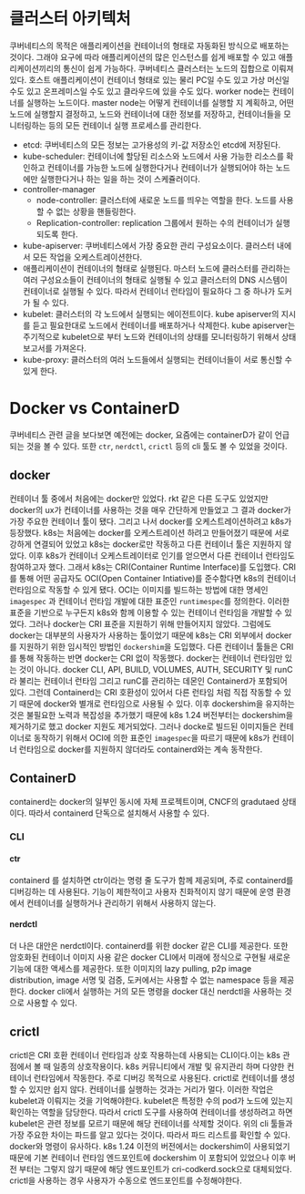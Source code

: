 # 클러스터 아키텍처
쿠버네티스의 목적은 애플리케이션을 컨테이너의 형태로 자동화된 방식으로 배포하는 것이다. 그래야 요구에 따라 애플리케이션의 많은 인스턴스를 쉽게 배포할 수 있고 애플리케이션끼리의 통신이 쉽게 가능하다. 
쿠버네티스 클러스터는 노드의 집합으로 이뤄져있다. 호스트 애플리케이션이 컨테이너 형태로 있는 물리 PC일 수도 있고 가상 머신일 수도 있고 온프레미스일 수도 있고 클라우드에 있을 수도 있다. 
worker node는 컨테이너를 실행하는 노드이다. master node는 어떻게 컨테이너를 실행할 지 계획하고, 어떤 노드에 실행할지 결정하고, 노드와 컨테이너에 대한 정보를 저장하고, 컨테이너들을 모니터링하는 등의 모든 컨테이너 실행 프로세스를 관리한다.  
- etcd: 쿠버네티스의 모든 정보는 고가용성의 키-값 저장소인 etcd에 저장된다. 
- kube-scheduler: 컨테이너에 할당된 리소스와 노드에서 사용 가능한 리소스를 확인하고 컨테이너를 가능한 노드에 실행한다거나 컨테이너가 실행되어야 하는 노드에만 실행한다거나 하는 일을 하는 것이 스케쥴러이다. 
- controller-manager
	- node-controller: 클러스터에 새로운 노드를 띄우는 역할을 한다. 노드를 사용할 수 없는 상황을 핸들링한다.
	- Replication-controller: replication 그룹에서 원하는 수의 컨테이너가 실행되도록 한다. 
- kube-apiserver: 쿠버네티스에서 가장 중요한 관리 구성요소이다. 클러스터 내에서 모든 작업을 오케스트레이션한다. 
-  애플리케이션이 컨테이너의 형태로 실행된다. 마스터 노드에 클러스터를 관리하는 여러 구성요소들이 컨테이너의 형태로 실행될 수 있고 클러스터의 DNS 시스템이 컨테이너로 실행될 수 있다. 따라서 컨테이너 런타임이 필요하다 그 중 하나가 도커가 될 수 있다. 
- kubelet: 클러스터의 각 노드에서 실행되는 에이전트이다. kube apiserver의 지시를 듣고 필요한대로 노드에서 컨테이너를 배포하거나 삭제한다. kube apiserver는 주기적으로 kubelet으로 부터 노드와 컨테이너의 상태를 모니터링하기 위해서 상태 보고서를 가져온다. 
- kube-proxy: 클러스터의 여러 노드들에서 실행되는 컨테이너들이 서로 통신할 수 있게 한다. 
# Docker vs ContainerD
쿠버네티스 관련 글을 보다보면 예전에는 docker, 요즘에는 containerD가 같이 언급되는 것을 볼 수 있다. 또한 `ctr`, `nerdctl`, `crictl` 등의 cli 툴도 볼 수 있었을 것이다.
## docker
컨테이너 툴 중에서 처음에는 docker만 있었다. rkt 같은 다른 도구도 있었지만 docker의 ux가 컨테이너를 사용하는 것을 매우 간단하게 만들었고 그 결과 docker가 가장 주요한 컨테이너 툴이 됐다. 그리고 나서 docker를 오케스트레이션하려고 k8s가 등장했다. k8s는 처음에는 docker를 오케스트레이션 하려고 만들어졌기 때문에 서로 강하게 연결되어 있었고 k8s는 docker로만 작동하고 다른 컨테이너 툴은 지원하지 않았다. 
이후 k8s가 컨테이너 오케스트레이터로 인기를 얻으면서 다른 컨테이너 런타임도 참여하고자 했다. 그래서 k8s는 CRI(Container Runtime Interface)를 도입했다. CRI를 통해 어떤 공급자도 OCI(Open Container Intiative)를 준수함다면 k8s의 컨테이너 런타임으로 작동할 수 있게 됐다. OCI는 이미지를 빌드하는 방법에 대한 명세인 `imagespec` 과 컨테이너 런타임 개발에 대한 표준인 `runtimespec`를 정의한다. 이러한 표준을 기반으로 누구든지 k8s와 함께 이용할 수 있는 컨테이너 런타임을 개발할 수 있었다. 
그러나 docker는 CRI 표준을 지원하기 위해 만들어지지 않았다. 그럼에도 docker는 대부분의 사용자가 사용하는 툴이었기 때문에 k8s는 CRI 외부에서 docker를 지원하기 위한 임시적인 방법인 `dockershim`을 도입했다. 다른 컨테이너 툴들은 CRI를 통해 작동하는 반면 docker는 CRI 없이 작동했다. docker는 컨테이너 런타임만 있는 것이 아니다. docker CLI, API, BUILD, VOLUMES, AUTH, SECURITY 및 runC라 불리는 컨테이너 런타임 그리고  runC를 관리하는 데몬인 Containerd가 포함되어 있다. 그런데 Containerd는 CRI 호환성이 있어서 다른 런타임 처럼 직접 작동할 수 있기 때문에 docker와 별개로 런타임으로 사용될 수 있다. 이후 dockershim을 유지하는 것은 불필요한 노력과 복잡성을 추가했기 때문에 k8s 1.24 버전부터는 dockershim을 제거하기로 했고 docker 지원도 제거되었다. 그러나 docke로 빌드된 이미지들은 컨테이너로 동작하기 위해서  OCI에 의한 표준인 `imagespec`을 따르기 때문에 k8s가 컨테이너 런타임으로 docker를 지원하지 않더라도 containerd와는 계속 동작한다. 
## ContainerD
containerd는 docker의 일부인 동시에 자체 프로젝트이며, CNCF의 gradutaed 상태이다. 따라서 containerd 단독으로 설치해서 사용할 수 있다. 
### CLI
#### ctr
containerd 를 설치하면 ctr이라는 명령 줄 도구가 함께 제공되며, 주로 containerd를 디버깅하는 데 사용된다. 기능이 제한적이고 사용자 친화적이지 않기 때문에 운영 환경에서 컨테이너를 실행하거나 관리하기 위해서 사용하지 않는다.
#### nerdctl
더 나은 대안은 nerdctl이다. containerd를 위한 docker 같은 CLI를 제공한다. 또한 암호화된 컨테이너 이미지 사용 같은  docker CLI에서 미래에 정식으로 구현될 새로운 기능에 대한 액세스를 제공한다. 또한 이미지의 lazy pulling, p2p image distribution, image 서명 및 검증, 도커에서는 사용할 수 없는 namespace 등을 제공한다. docker cli에서 실행하는 거의 모든 명령을 docker 대신 nerdctl을 사용하는 것으로 사용할 수 있다.

## crictl
crictl은 CRI 호환 컨테이너 런타임과 상호 작용하는데 사용되는 CLI이다.이는 k8s 관점에서 볼 때 일종의 상호작용이다. k8s 커뮤니티에서 개발 및 유지관리 하며 다양한 컨테이너 런타임에서 작동한다. 주로 디버깅 목적으로 사용된다. crictl로 컨테이너를 생성할 수 있지만 쉽지 않다. 컨테이너를 실행하는 것과는 거리가 멀다. 이러한 작업은 kubelet과 이뤄지는 것을 기억해야한다. kubelet은 특정한 수의 pod가 노드에 있는지 확인하는 역할을 담당한다. 따라서 crictl 도구를 사용하여 컨테이너를 생성하려고 하면 kubelet은 관련 정보를 모르기 때문에 해당 컨테이너를 삭제할 것이다. 위의 cli 툴들과 가장 주요한 차이는 파드를 알고 있다는 것이다. 따라서 파드 리스트를 확인할 수 있다. 
docker와 명령이 유사하다. 
k8s 1.24 이전의 버전에서는 dockershim이 사용되었기 때문에 기본 컨테이너 런타임 엔드포인트에 dockershim 이 포함되어 있었으나 이후 버전 부터는 그렇지 않기 때문에 해당 엔드포인트가 cri-codkerd.sock으로 대체되었다. crictl을 사용하는 경우 사용자가 수동으로 엔드포인트를 수정해야한다. 